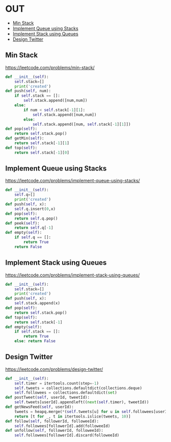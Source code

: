 # OUT

+ [Min Stack](#min-stack)
+ [Implement Queue using Stacks](#implement-queue-using-stacks)
+ [Implement Stack using Queues](#implement-stack-using-queues)
+ [Design Twitter](#design-twitter)
<!---->
## Min Stack

https://leetcode.com/problems/min-stack/

```python
def __init__(self):
    self.stack=[]
    print('created')
def push(self, num):
    if self.stack == []:
        self.stack.append([num,num])
    else:
        if num < self.stack[-1][1]:
            self.stack.append([num,num])
        else:
            self.stack.append([num, self.stack[-1][1]])
def pop(self):
    return self.stack.pop()
def getMin(self):
    return self.stack[-1][1]
def top(self):
    return self.stack[-1][0]
```

## Implement Queue using Stacks

https://leetcode.com/problems/implement-queue-using-stacks/

```python
def __init__(self):
    self.q=[]
    print('created')
def push(self, x):
    self.q.insert(0,x)
def pop(self):
    return self.q.pop()
def peek(self):
    return self.q[-1]
def empty(self):
    if self.q == []:
        return True
    return False
```

## Implement Stack using Queues

https://leetcode.com/problems/implement-stack-using-queues/

```python
def __init__(self):
    self.stack=[]
    print('created')
def push(self, x):
    self.stack.append(x)
def pop(self):
    return self.stack.pop()
def top(self):
    return self.stack[-1]
def empty(self):
    if self.stack == []:
        return True
    else: return False

```

## Design Twitter

https://leetcode.com/problems/design-twitter/

```python
def __init__(self):
    self.timer = itertools.count(step=-1)
    self.tweets = collections.defaultdict(collections.deque)
    self.followees = collections.defaultdict(set)
def postTweet(self, userId, tweetId):
    self.tweets[userId].appendleft((next(self.timer), tweetId))
def getNewsFeed(self, userId):
    tweets = heapq.merge(*(self.tweets[u] for u in self.followees[userId] | {userId}))
    return [t for _, t in itertools.islice(tweets, 10)]
def follow(self, followerId, followeeId):
    self.followees[followerId].add(followeeId)
def unfollow(self, followerId, followeeId):
    self.followees[followerId].discard(followeeId)

```

